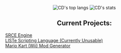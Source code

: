 <p align="center">
  <img alt="CD's top langs" src="https://github-readme-stats.vercel.app/api/top-langs/?username=cardboarddog&layout=compact"/>
  <img alt="CD's stats" src="https://github-readme-stats.vercel.app/api?username=cardboarddog&show=reviews,discussions_started,discussions_answered,prs_merged,prs_merged_percentage"/>
  <br/>
  <h2 align="center">Current Projects:</h2>
  <a href="https://github.com/CardboardDog/SRCE">SRCE Engine</a>
  <br/>
  <a href="https://github.com/CardboardDog/LISTe">LISTe Scripting Language (Currently Unusable)</a>
  <br>
  <a href="https://github.com/CardboardDog/MK-ModGen">Mario Kart (Wii) Mod Generator</a>
</p>
